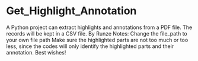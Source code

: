 # Get_Highlight_Annotation
A Python project can extract highlights and annotations from a PDF file. The records will be kept in a CSV file. By Runze
Notes: Change the file_path to your own file path
        Make sure the highlighted parts are not too much or too less, since the codes will only identify the highlighted parts and their annotation. 
        Best wishes!
        
